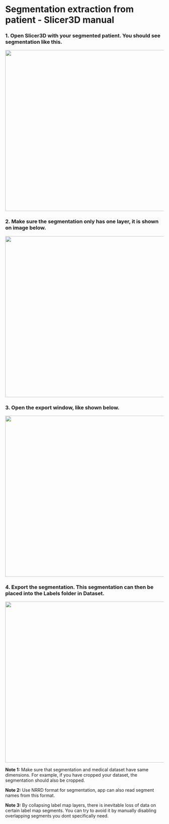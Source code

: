 # Segmentation extraction from patient - Slicer3D manual

### 1. Open Slicer3D with your segmented patient. You should see segmentation like this.
 
 <img src="https://user-images.githubusercontent.com/68167377/229519204-963d005b-d4ec-43a2-beae-9aaf9462db8e.jpg" width=512>

### 2. Make sure the segmentation only has one layer, it is shown on image below.

 <img src="https://user-images.githubusercontent.com/68167377/229522065-36fb3401-f296-4513-8ed2-26016c323549.jpg" width=512>

### 3. Open the export window, like shown below.

 <img src="https://user-images.githubusercontent.com/68167377/229524916-5a0d7060-d186-4f5d-bfd9-62e1cff439bc.jpg" width=512>

### 4. Export the segmentation. This segmentation can then be placed into the Labels folder in Dataset.

 <img src="https://user-images.githubusercontent.com/68167377/229525711-ccb53594-aac3-4adc-b4a0-44639121e99a.jpg" width=512>

<b>Note 1:</b> Make sure that segmentation and medical dataset have same dimensions. For example, if you have cropped your dataset, the segmentation should also be cropped.

<b>Note 2:</b> Use NRRD format for segmentation, app can also read segment names from this format.

<b>Note 3:</b> By collapsing label map layers, there is inevitable loss of data on certain label map segments. You can try to avoid it by manually disabling overlapping segments you dont specifically need.
